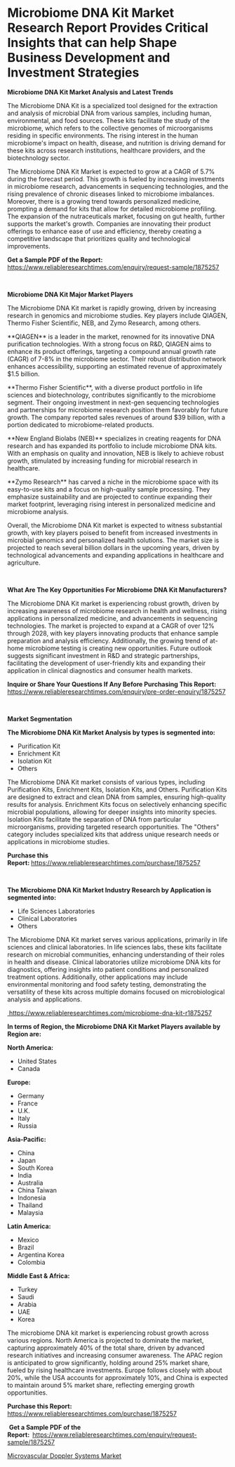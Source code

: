 <p><h1>Microbiome DNA Kit Market Research Report Provides Critical Insights that can help Shape Business Development and Investment Strategies</h1></p><p><strong>Microbiome DNA Kit Market Analysis and Latest Trends</strong></p>
<p><p>The Microbiome DNA Kit is a specialized tool designed for the extraction and analysis of microbial DNA from various samples, including human, environmental, and food sources. These kits facilitate the study of the microbiome, which refers to the collective genomes of microorganisms residing in specific environments. The rising interest in the human microbiome's impact on health, disease, and nutrition is driving demand for these kits across research institutions, healthcare providers, and the biotechnology sector.</p><p>The Microbiome DNA Kit Market is expected to grow at a CAGR of 5.7% during the forecast period. This growth is fueled by increasing investments in microbiome research, advancements in sequencing technologies, and the rising prevalence of chronic diseases linked to microbiome imbalances. Moreover, there is a growing trend towards personalized medicine, prompting a demand for kits that allow for detailed microbiome profiling. The expansion of the nutraceuticals market, focusing on gut health, further supports the market's growth. Companies are innovating their product offerings to enhance ease of use and efficiency, thereby creating a competitive landscape that prioritizes quality and technological improvements.</p></p>
<p><strong>Get a Sample PDF of the Report:&nbsp;</strong> <a href="https://www.reliableresearchtimes.com/enquiry/request-sample/1875257?utm_campaign=3204&utm_medium=2&utm_source=Github&utm_content=ia&utm_term=05032025&utm_id=microbiome-dna-kit">https://www.reliableresearchtimes.com/enquiry/request-sample/1875257</a></p>
<p>&nbsp;</p>
<p><strong>Microbiome DNA Kit Major Market Players</strong></p>
<p><p>The Microbiome DNA Kit market is rapidly growing, driven by increasing research in genomics and microbiome studies. Key players include QIAGEN, Thermo Fisher Scientific, NEB, and Zymo Research, among others.</p><p>**QIAGEN** is a leader in the market, renowned for its innovative DNA purification technologies. With a strong focus on R&D, QIAGEN aims to enhance its product offerings, targeting a compound annual growth rate (CAGR) of 7-8% in the microbiome sector. Their robust distribution network enhances accessibility, supporting an estimated revenue of approximately $1.5 billion.</p><p>**Thermo Fisher Scientific**, with a diverse product portfolio in life sciences and biotechnology, contributes significantly to the microbiome segment. Their ongoing investment in next-gen sequencing technologies and partnerships for microbiome research position them favorably for future growth. The company reported sales revenues of around $39 billion, with a portion dedicated to microbiome-related products.</p><p>**New England Biolabs (NEB)** specializes in creating reagents for DNA research and has expanded its portfolio to include microbiome DNA kits. With an emphasis on quality and innovation, NEB is likely to achieve robust growth, stimulated by increasing funding for microbial research in healthcare.</p><p>**Zymo Research** has carved a niche in the microbiome space with its easy-to-use kits and a focus on high-quality sample processing. They emphasize sustainability and are projected to continue expanding their market footprint, leveraging rising interest in personalized medicine and microbiome analysis.</p><p>Overall, the Microbiome DNA Kit market is expected to witness substantial growth, with key players poised to benefit from increased investments in microbial genomics and personalized health solutions. The market size is projected to reach several billion dollars in the upcoming years, driven by technological advancements and expanding applications in healthcare and agriculture.</p></p>
<p>&nbsp;</p>
<p><strong>What Are The Key Opportunities For Microbiome DNA Kit Manufacturers?</strong></p>
<p><p>The Microbiome DNA Kit market is experiencing robust growth, driven by increasing awareness of microbiome research in health and wellness, rising applications in personalized medicine, and advancements in sequencing technologies. The market is projected to expand at a CAGR of over 12% through 2028, with key players innovating products that enhance sample preparation and analysis efficiency. Additionally, the growing trend of at-home microbiome testing is creating new opportunities. Future outlook suggests significant investment in R&D and strategic partnerships, facilitating the development of user-friendly kits and expanding their application in clinical diagnostics and consumer health markets.</p></p>
<p><strong>Inquire or Share Your Questions If Any Before Purchasing This Report:</strong> <a href="https://www.reliableresearchtimes.com/enquiry/pre-order-enquiry/1875257?utm_campaign=3204&utm_medium=2&utm_source=Github&utm_content=ia&utm_term=05032025&utm_id=microbiome-dna-kit">https://www.reliableresearchtimes.com/enquiry/pre-order-enquiry/1875257</a></p>
<p>&nbsp;</p>
<p><strong>Market Segmentation</strong></p>
<p><strong>The Microbiome DNA Kit Market Analysis by types is segmented into:</strong></p>
<p><ul><li>Purification Kit</li><li>Enrichment Kit</li><li>Isolation Kit</li><li>Others</li></ul></p>
<p><p>The Microbiome DNA Kit market consists of various types, including Purification Kits, Enrichment Kits, Isolation Kits, and Others. Purification Kits are designed to extract and clean DNA from samples, ensuring high-quality results for analysis. Enrichment Kits focus on selectively enhancing specific microbial populations, allowing for deeper insights into minority species. Isolation Kits facilitate the separation of DNA from particular microorganisms, providing targeted research opportunities. The "Others" category includes specialized kits that address unique research needs or applications in microbiome studies.</p></p>
<p><strong>Purchase this Report:&nbsp;</strong><a href="https://www.reliableresearchtimes.com/purchase/1875257?utm_campaign=3204&utm_medium=2&utm_source=Github&utm_content=ia&utm_term=05032025&utm_id=microbiome-dna-kit">https://www.reliableresearchtimes.com/purchase/1875257</a></p>
<p>&nbsp;</p>
<p><strong>The Microbiome DNA Kit Market Industry Research by Application is segmented into:</strong></p>
<p><ul><li>Life Sciences Laboratories</li><li>Clinical Laboratories</li><li>Others</li></ul></p>
<p><p>The Microbiome DNA Kit market serves various applications, primarily in life sciences and clinical laboratories. In life sciences labs, these kits facilitate research on microbial communities, enhancing understanding of their roles in health and disease. Clinical laboratories utilize microbiome DNA kits for diagnostics, offering insights into patient conditions and personalized treatment options. Additionally, other applications may include environmental monitoring and food safety testing, demonstrating the versatility of these kits across multiple domains focused on microbiological analysis and applications.</p></p>
<p><a href="https://www.reliableresearchtimes.com/microbiome-dna-kit-r1875257?utm_campaign=3204&utm_medium=2&utm_source=Github&utm_content=ia&utm_term=05032025&utm_id=microbiome-dna-kit">&nbsp;https://www.reliableresearchtimes.com/microbiome-dna-kit-r1875257</a></p>
<p><strong>In terms of Region, the Microbiome DNA Kit Market Players available by Region are:</strong></p>
<p>
    <p> <strong> North America: </strong>
        <ul>
            <li>United States</li>
            <li>Canada</li>
        </ul>
        </p> 
    <p> <strong> Europe: </strong>
        <ul>
            <li>Germany</li>
            <li>France</li>
            <li>U.K.</li>
            <li>Italy</li>
            <li>Russia</li>
        </ul>
        </p> 
    <p> <strong> Asia-Pacific: </strong>
        <ul>
            <li>China</li>
            <li>Japan</li>
            <li>South Korea</li>
            <li>India</li>
            <li>Australia</li>
            <li>China Taiwan</li>
            <li>Indonesia</li>
            <li>Thailand</li>
            <li>Malaysia</li>
        </ul>
        </p> 
    <p> <strong> Latin America: </strong>
        <ul>
            <li>Mexico</li>
            <li>Brazil</li>
            <li>Argentina Korea</li>
            <li>Colombia</li>
        </ul>
        </p> 
    <p> <strong> Middle East & Africa: </strong>
        <ul>
            <li>Turkey</li>
            <li>Saudi</li>
            <li>Arabia</li>
            <li>UAE</li>
            <li>Korea</li>
        </ul>
    </p>
    </p>
<p><p>The microbiome DNA kit market is experiencing robust growth across various regions. North America is projected to dominate the market, capturing approximately 40% of the total share, driven by advanced research initiatives and increasing consumer awareness. The APAC region is anticipated to grow significantly, holding around 25% market share, fueled by rising healthcare investments. Europe follows closely with about 20%, while the USA accounts for approximately 10%, and China is expected to maintain around 5% market share, reflecting emerging growth opportunities.</p></p>
<p><strong>Purchase this Report: </strong><a href="https://www.reliableresearchtimes.com/purchase/1875257?utm_campaign=3204&utm_medium=2&utm_source=Github&utm_content=ia&utm_term=05032025&utm_id=microbiome-dna-kit">https://www.reliableresearchtimes.com/purchase/1875257</a></p>
<p>&nbsp;<strong>Get a Sample PDF of the Report:&nbsp;&nbsp;</strong><a href="https://www.reliableresearchtimes.com/enquiry/request-sample/1875257?utm_campaign=3204&utm_medium=2&utm_source=Github&utm_content=ia&utm_term=05032025&utm_id=microbiome-dna-kit">https://www.reliableresearchtimes.com/enquiry/request-sample/1875257</a></p>
<p><strong></strong></p>
<p><p><a href="https://github.com/alejnaouare/Market-Research-Report-List-1/blob/main/microvascular-doppler-systems-market.md?utm_campaign=3204&utm_medium=2&utm_source=Github&utm_content=ia&utm_term=05032025&utm_id=microbiome-dna-kit">Microvascular Doppler Systems Market</a></p></p>